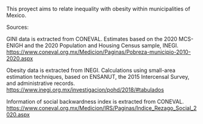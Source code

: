 This proyect aims to relate inequality with obesity within municipalities of Mexico.

Sources:

GINI data is extracted from CONEVAL. Estimates based on the 2020 MCS-ENIGH and the 2020 Population and Housing Census sample, INEGI. https://www.coneval.org.mx/Medicion/Paginas/Pobreza-municipio-2010-2020.aspx

Obesity data is extracted from INEGI. Calculations using small-area estimation techniques, based on ENSANUT, the 2015 Intercensal Survey, and administrative records. https://www.inegi.org.mx/investigacion/pohd/2018/#tabulados

Information of social backwardness index is extracted from CONEVAL. https://www.coneval.org.mx/Medicion/IRS/Paginas/Indice_Rezago_Social_2020.aspx
